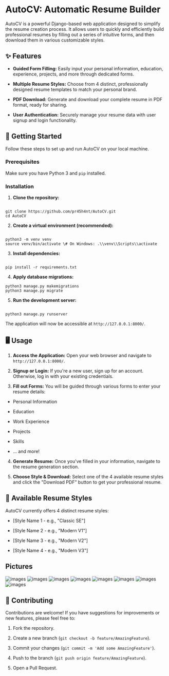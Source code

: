 # AutoCV: Automatic Resume Builder

AutoCV is a powerful Django-based web application designed to simplify the resume creation process. It allows users to quickly and efficiently build professional resumes by filling out a series of intuitive forms, and then download them in various customizable styles.

## ✨ Features

* **Guided Form Filling:** Easily input your personal information, education, experience, projects, and more through dedicated forms.

* **Multiple Resume Styles:** Choose from 4 distinct, professionally designed resume templates to match your personal brand.

* **PDF Download:** Generate and download your complete resume in PDF format, ready for sharing.

* **User Authentication:** Securely manage your resume data with user signup and login functionality.

## 🚀 Getting Started

Follow these steps to set up and run AutoCV on your local machine.

### Prerequisites

Make sure you have Python 3 and `pip` installed.

### Installation

1. **Clone the repository:**

```

git clone https://github.com/pr45h4nt/AutoCV.git
cd AutoCV

```

2. **Create a virtual environment (recommended):**

```

python3 -m venv venv
source venv/bin/activate \# On Windows: .\\venv\\Scripts\\activate

```

3. **Install dependencies:**

```

pip install -r requirements.txt

```


4. **Apply database migrations:**

```
python3 manage.py makemigrations
python3 manage.py migrate

```

5. **Run the development server:**

```

python3 manage.py runserver

```

The application will now be accessible at `http://127.0.0.1:8000/`.

## 🖥️ Usage

1. **Access the Application:** Open your web browser and navigate to `http://127.0.0.1:8000/`.

2. **Signup or Login:** If you're a new user, sign up for an account. Otherwise, log in with your existing credentials.

3. **Fill out Forms:** You will be guided through various forms to enter your resume details:

* Personal Information

* Education

* Work Experience

* Projects

* Skills

* ... and more!

4. **Generate Resume:** Once you've filled in your information, navigate to the resume generation section.

5. **Choose Style & Download:** Select one of the 4 available resume styles and click the "Download PDF" button to get your professional resume.

## 🎨 Available Resume Styles

AutoCV currently offers 4 distinct resume styles:

* [Style Name 1 - e.g., "Classic SE"]

* [Style Name 2 - e.g., "Modern V1"]

* [Style Name 3 - e.g., "Modern V2"]

* [Style Name 4 - e.g., "Modern V3"]

## Pictures 
![images](images/homepage.png)
![images](images/login.png)
![images](images/listresume.png)
![images](images/forms.png)
![images](images/resume1.png)
![images](images/resume2.png)
![images](images/resume3.png)
![images](images/resume4.png)


## 🤝 Contributing

Contributions are welcome! If you have suggestions for improvements or new features, please feel free to:

1. Fork the repository.

2. Create a new branch (`git checkout -b feature/AmazingFeature`).

3. Commit your changes (`git commit -m 'Add some AmazingFeature'`).

4. Push to the branch (`git push origin feature/AmazingFeature`).

5. Open a Pull Request.


